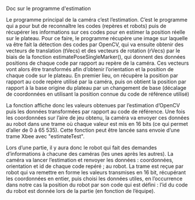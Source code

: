 [order]:       # (4)
[title]:       # (Estimation)
[description]: # (Documentation sur l'estimation)

Doc sur le programme d'estimation
  
  
Le programme principal de la caméra c’est l’estimation.
C’est le programme qui a pour but de reconnaître les codes (repères et robots) puis de récupérer les informations sur ces codes pour en estimer la position réelle sur le plateau.
Pour ce faire, le programme récupère une image sur laquelle va être fait la détection des codes par OpenCV, qui va ensuite obtenir des vecteurs de translation (tVecs) et des vecteurs de rotation (rVecs) par le biais de la fonction estimatePoseSingleMarker(), qui donnent des données positions de chaque code par rapport au repère de la caméra.
Ces vecteurs vont alors être transformés afin d’obtenir l’orientation et la position de chaque code sur le plateau.
En premier lieu, on récupère la position par rapport au code repère utilisé par la caméra, puis on obtient la position par rapport à la base origine du plateau par un changement de base (décalage de coordonnées en utilisant la position connue du code de référence utilisé)
  
  
La fonction affiche donc les valeurs obtenues par l’estimation d’OpenCV puis les données transformées par rapport au code de référence.
Une fois les coordonnées sur l’aire de jeu obtenu, la caméra va envoyer ces données au robot dans une trame où chaque valeur est mis en 16 bits (ce qui permet d’aller de 0 à 65 535).
Cette fonction peut être lancée sans envoie d’une trame Xbee avec "estimateTest".
  
  
Lors d’une partie, il y aura donc le robot qui fait des demandes d’informations à chacune des caméras (les unes après les autres). La caméra va lancer l’estimation et renvoyer les données : coordonnées, orientation et id de chaque code repéré ; au robot. La trame est reçue par robot qui va remettre en forme les valeurs transmises en 16 bit, récupérant les coordonnées en entier, puis choisi les données utiles, en l’occurrence dans notre cas la position du robot par son code qui est défini : l’id du code du robot est donnée lors de la partie (en fonction de l’équipe).
  
